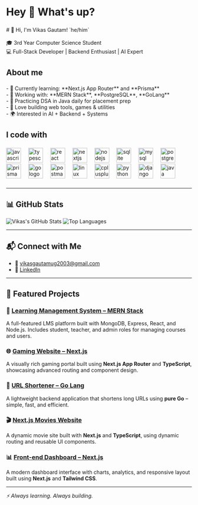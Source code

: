<h1 align="left">Hey 👋 What's up?</h1>

###

<p align="left"># 👋 Hi, I'm Vikas Gautam! `he/him`<br><br>🎓 3rd Year Computer Science Student  <br>💻 Full-Stack Developer | Backend Enthusiast | AI Expert</p>

###

<h2 align="left">About me</h2>

###

<p align="left">- 🌱 Currently learning: **Next.js App Router** and **Prisma**<br>- 💼 Working with: **MERN Stack**, **PostgreSQL**, **GoLang**<br>- 🧰 Practicing DSA in Java daily for placement prep<br>- 🧪 Love building web tools, games & utilities<br>- 🌍 Interested in AI + Backend + Systems</p>

###

<h2 align="left">I code with</h2>

###

<div align="left">
  <img src="https://cdn.jsdelivr.net/gh/devicons/devicon/icons/javascript/javascript-original.svg" height="40" alt="javascript logo"  />
  <img width="12" />
  <img src="https://cdn.jsdelivr.net/gh/devicons/devicon/icons/typescript/typescript-original.svg" height="40" alt="typescript logo"  />
  <img width="12" />
  <img src="https://cdn.jsdelivr.net/gh/devicons/devicon/icons/react/react-original.svg" height="40" alt="react logo"  />
  <img width="12" />
  <img src="https://cdn.jsdelivr.net/gh/devicons/devicon/icons/nextjs/nextjs-original.svg" height="40" alt="nextjs logo"  />
  <img width="12" />
  <img src="https://cdn.jsdelivr.net/gh/devicons/devicon/icons/nodejs/nodejs-original.svg" height="40" alt="nodejs logo"  />
  <img width="12" />
  <img src="https://cdn.jsdelivr.net/gh/devicons/devicon/icons/sqlite/sqlite-original.svg" height="40" alt="sqlite logo"  />
  <img width="12" />
  <img src="https://cdn.jsdelivr.net/gh/devicons/devicon/icons/mysql/mysql-original.svg" height="40" alt="mysql logo"  />
  <img width="12" />
  <img src="https://cdn.jsdelivr.net/gh/devicons/devicon/icons/postgresql/postgresql-original.svg" height="40" alt="postgresql logo"  />
  <img width="12" />
  <img src="https://cdn.simpleicons.org/prisma/2D3748" height="40" alt="prisma logo"  />
  <img width="12" />
  <img src="https://cdn.jsdelivr.net/gh/devicons/devicon/icons/go/go-original.svg" height="40" alt="go logo"  />
  <img width="12" />
  <img src="https://cdn.simpleicons.org/postman/FF6C37" height="40" alt="postman logo"  />
  <img width="12" />
  <img src="https://cdn.jsdelivr.net/gh/devicons/devicon/icons/linux/linux-original.svg" height="40" alt="linux logo"  />
  <img width="12" />
  <img src="https://skillicons.dev/icons?i=cpp" height="40" alt="cplusplus logo"  />
  <img width="12" />
  <img src="https://cdn.simpleicons.org/python/3776AB" height="40" alt="python logo"  />
  <img width="12" />
  <img src="https://cdn.jsdelivr.net/gh/devicons/devicon/icons/django/django-plain.svg" height="40" alt="django logo"  />
  <img width="12" />
  <img src="https://skillicons.dev/icons?i=java" height="40" alt="java logo"  />
</div>

###
---

## 📊 GitHub Stats

![Vikas's GitHub Stats](https://github-readme-stats.vercel.app/api?username=vikasgautam2003&show_icons=true&theme=tokyonight)
![Top Languages](https://github-readme-stats.vercel.app/api/top-langs/?username=vikasgautam2003&layout=compact&theme=tokyonight)

---

## 📬 Connect with Me

- 📧 vikasgautamug2003@gmail.com  
- 💼 [LinkedIn](www.linkedin.com/in/vikas-gautam-ab5ab8278)  

---

## 🧩 Featured Projects

### 🚀 [Learning Management System – MERN Stack](https://github.com/vikasgautam2003/Learning-Management-System--MERN-STACK)
A full-featured LMS platform built with MongoDB, Express, React, and Node.js. Includes student, teacher, and admin roles for managing courses and users.

### 🌐 [Gaming Website – Next.js](https://github.com/vikasgautam2003/Gaming-Website-with-Next-Js)
A visually rich gaming portal built using **Next.js App Router** and **TypeScript**, showcasing advanced routing and component design.

### 🔗 [URL Shortener – Go Lang](https://github.com/vikasgautam2003/URL-Shortner---Go-Lang)
A lightweight backend application that shortens long URLs using **pure Go** – simple, fast, and efficient.

### 🎬 [Next.js Movies Website](https://github.com/vikasgautam2003/Next-Js-Based-Movies-website)
A dynamic movie site built with **Next.js** and **TypeScript**, using dynamic routing and reusable UI components.

### 📊 [Front-end Dashboard – Next.js](https://github.com/vikasgautam2003/Front-end-Dashboard-Using-NextJs)
A modern dashboard interface with charts, analytics, and responsive layout built using **Next.js** and **Tailwind CSS**.


---

_⚡ Always learning. Always building._
